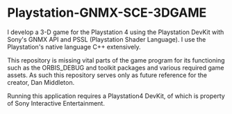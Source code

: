 # Playstation-GNMX-SCE-3DGAME
I develop a 3-D game for the Playstation 4 using the Playstation DevKit with Sony's GNMX API and PSSL (Playstation Shader Language). I use the Playstation's native language C++ extensively. 

This repository is missing vital parts of the game program for its functioning such as the ORBIS_DEBUG and toolkit packages and various required game assets. As such this repository serves only as future reference for the creator, Dan Middleton. 

Running this application requires a Playstation4 DevKit, of which is property of Sony Interactive Entertainment.
